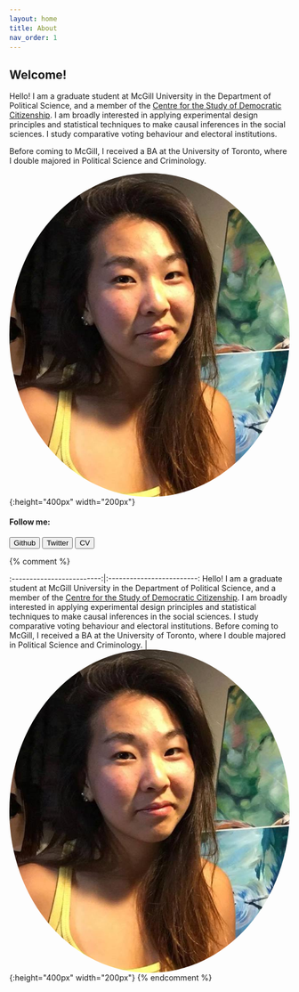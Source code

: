 ```yaml
---
layout: home
title: About
nav_order: 1
---
```


## Welcome!

<style>
img[alt="profile-picture"] {
  border-radius: 50%;
  display: block;
  margin: 0 auto;
}
</style>


Hello! I am a graduate student at McGill University in the Department of Political Science, and a member of the [Centre for the Study of Democratic Citizenship](https://csdc-cecd.ca/). I am broadly interested in applying experimental design principles and statistical techniques to make causal inferences in the social sciences. I study comparative voting behaviour and electoral institutions. 

Before coming to McGill, I received a BA at the University of Toronto, where I double majored in Political Science and Criminology. 


![profile-picture](/images/PF.jpg){:height="400px" width="200px"}



#### Follow me:

<script src="https://kit.fontawesome.com/c6b0f9749c.js" crossorigin="anonymous"></script>


<a href="https://github.com/aychen5" target="_blank"><button class="btn"><i class="fab fa-github"></i> Github</button></a>
<a href="https://twitter.com/AYChen555" target="_blank"><button class="btn"><i class="fab fa-twitter"></i> Twitter</button></a>
<a href="https://drive.google.com/file/d/1agsNASFQreKcUVi9ghwtJKbI5lwDEPbf/view?usp=sharing" target="_blank"><button class="btn"><i class="fa fa-file-pdf-o"></i> CV</button></a>



{% comment %}

:-------------------------:|:-------------------------:
Hello! I am a graduate student at McGill University in the Department of Political Science, and a member of the [Centre for the Study of Democratic Citizenship](https://csdc-cecd.ca/). I am broadly interested in applying experimental design principles and statistical techniques to make causal inferences in the social sciences. I study comparative voting behaviour and electoral institutions. Before coming to McGill, I received a BA at the University of Toronto, where I double majored in Political Science and Criminology. | ![profile-picture](/images/PF.jpg){:height="400px" width="200px"}
{% endcomment %}


